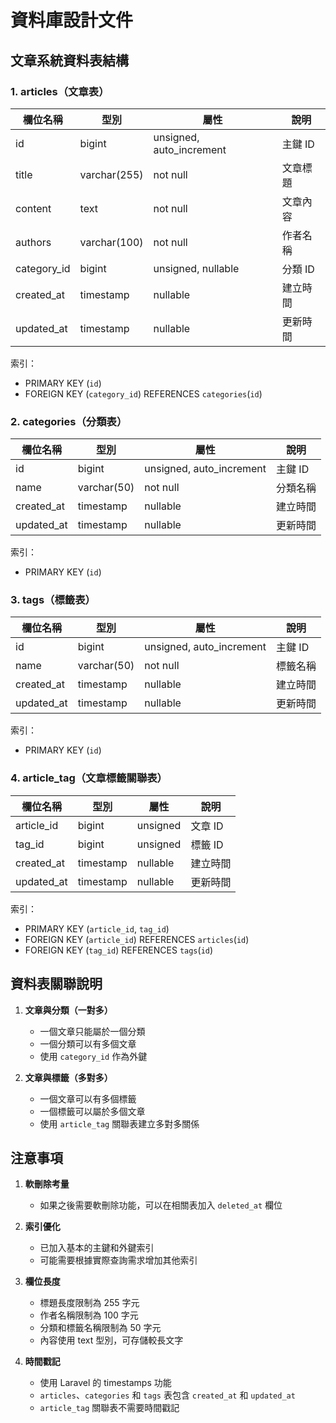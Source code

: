 # 資料庫設計文件

## 文章系統資料表結構

### 1. articles（文章表）
| 欄位名稱    | 型別          | 屬性                      | 說明         |
|------------|--------------|--------------------------|-------------|
| id         | bigint      | unsigned, auto_increment | 主鍵 ID      |
| title      | varchar(255)| not null                | 文章標題      |
| content    | text        | not null                | 文章內容      |
| authors    | varchar(100)| not null                | 作者名稱      |
| category_id| bigint      | unsigned, nullable      | 分類 ID      |
| created_at | timestamp   | nullable                | 建立時間      |
| updated_at | timestamp   | nullable                | 更新時間      |

索引：
- PRIMARY KEY (`id`)
- FOREIGN KEY (`category_id`) REFERENCES `categories`(`id`)

### 2. categories（分類表）
| 欄位名稱    | 型別          | 屬性                      | 說明         |
|------------|--------------|--------------------------|-------------|
| id         | bigint      | unsigned, auto_increment | 主鍵 ID      |
| name       | varchar(50) | not null                | 分類名稱      |
| created_at | timestamp   | nullable                | 建立時間      |
| updated_at | timestamp   | nullable                | 更新時間      |

索引：
- PRIMARY KEY (`id`)

### 3. tags（標籤表）
| 欄位名稱    | 型別          | 屬性                      | 說明         |
|------------|--------------|--------------------------|-------------|
| id         | bigint      | unsigned, auto_increment | 主鍵 ID      |
| name       | varchar(50) | not null                | 標籤名稱      |
| created_at | timestamp   | nullable                | 建立時間      |
| updated_at | timestamp   | nullable                | 更新時間      |

索引：
- PRIMARY KEY (`id`)

### 4. article_tag（文章標籤關聯表）
| 欄位名稱    | 型別          | 屬性                      | 說明         |
|------------|--------------|--------------------------|-------------|
| article_id | bigint      | unsigned                | 文章 ID      |
| tag_id     | bigint      | unsigned                | 標籤 ID      |
| created_at | timestamp   | nullable                | 建立時間      |
| updated_at | timestamp   | nullable                | 更新時間      |

索引：
- PRIMARY KEY (`article_id`, `tag_id`)
- FOREIGN KEY (`article_id`) REFERENCES `articles`(`id`)
- FOREIGN KEY (`tag_id`) REFERENCES `tags`(`id`)

## 資料表關聯說明

1. **文章與分類（一對多）**
   - 一個文章只能屬於一個分類
   - 一個分類可以有多個文章
   - 使用 `category_id` 作為外鍵

2. **文章與標籤（多對多）**
   - 一個文章可以有多個標籤
   - 一個標籤可以屬於多個文章
   - 使用 `article_tag` 關聯表建立多對多關係

## 注意事項

1. **軟刪除考量**
   - 如果之後需要軟刪除功能，可以在相關表加入 `deleted_at` 欄位

2. **索引優化**
   - 已加入基本的主鍵和外鍵索引
   - 可能需要根據實際查詢需求增加其他索引

3. **欄位長度**
   - 標題長度限制為 255 字元
   - 作者名稱限制為 100 字元
   - 分類和標籤名稱限制為 50 字元
   - 內容使用 text 型別，可存儲較長文字

4. **時間戳記**
   - 使用 Laravel 的 timestamps 功能
   - `articles`、`categories` 和 `tags` 表包含 `created_at` 和 `updated_at`
   - `article_tag` 關聯表不需要時間戳記 